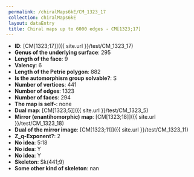 ```yaml
--- 
 permalink: /chiralMaps6kE/CM_1323_17 
 collection: chiralMaps6kE
 layout: dataEntry
 title: Chiral maps up to 6000 edges - CM[1323;17]
---
```


- **ID**: [CM[1323;17]]({{ site.url }}/test/CM_1323_17)
- **Genus of the underlying surface**: 295
- **Length of the face**: 9
- **Valency**: 6
- **Length of the Petrie polygon**: 882
- **Is the automorphism group solvable?**: S
- **Number of vertices**: 441
- **Number of edges**: 1323
- **Number of faces**: 294
- **The map is self-**: none
- **Dual map**: [CM[1323;5]]({{ site.url }}/test/CM_1323_5)
- **Mirror (enantihomorphic) map**: [CM[1323;18]]({{ site.url }}/test/CM_1323_18)
- **Dual of the mirror image**: [CM[1323;11]]({{ site.url }}/test/CM_1323_11)
- **Z_q-Exponent?**: 2
- **No idea**:  5:18
- **No idea**: Y
- **No idea**: Y
- **Skeleton**: Sk(441;9)
- **Some other kind of skeleton**: nan
